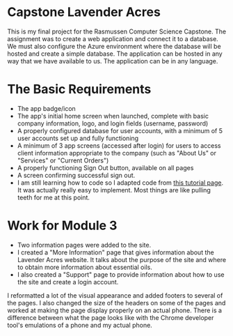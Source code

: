 # Capstone Lavender Acres

This is my final project for the Rasmussen Computer Science Capstone. The assignment was to create a web application and connect it to a database. We must also configure the Azure environment where the database will be hosted and create a simple database. The application can be hosted in any way that we have available to us. The application can be in any language.

# The Basic Requirements

* The app badge/icon
* The app's initial home screen when launched, complete with basic company information, logo, and login fields (username, password)
* A properly configured database for user accounts, with a minimum of 5 user accounts set up and fully functioning
* A minimum of 3 app screens (accessed after login) for users to access client information appropriate to the company (such as "About Us" or "Services" or "Current Orders")
* A properly functioning Sign Out button, available on all pages
* A screen confirming successful sign out.
* I am still learning how to code so I adapted code from [this tutorial page](https://www.tutorialrepublic.com/php-tutorial/php-mysql-login-system.php). It was actually really easy to implement. Most things are like pulling teeth for me at this point.

# Work for Module 3

* Two information pages were added to the site.
* I created a "More Information" page that gives information about the Lavender Acres website. It talks about the purpose of the site and where to obtain more information about essential oils.
* I also created a "Support" page to provide information about how to use the site and create a login account.

I reformatted a lot of the visual appearance and added footers to several of the pages. I also changed the size of the headers on some of the pages and worked at making the page display properly on an actual phone. There is a difference between what the page looks like with the Chrome developer tool's emulations of a phone and my actual phone.
